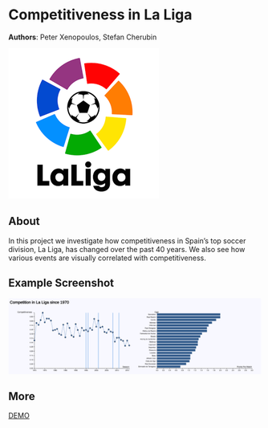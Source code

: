 # Competitiveness in La Liga
**Authors**: Peter Xenopoulos, Stefan Cherubin

![Screenhot](laliga.png)


## About
In this project we investigate how competitiveness in Spain’s top soccer division, La Liga, has changed over the past 40 years. We also see how various events are visually correlated with competitiveness.

## Example Screenshot
![Screenshot](example.png)


## More
[DEMO](https://nyu-vis-fall2018.github.io/laliga-viz/.)
